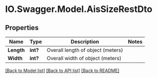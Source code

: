 # IO.Swagger.Model.AisSizeRestDto
## Properties

Name | Type | Description | Notes
------------ | ------------- | ------------- | -------------
**Length** | **int?** | Overall length of object (meters) | 
**Width** | **int?** | Overall width of object (meters) | 

[[Back to Model list]](../README.md#documentation-for-models) [[Back to API list]](../README.md#documentation-for-api-endpoints) [[Back to README]](../README.md)

